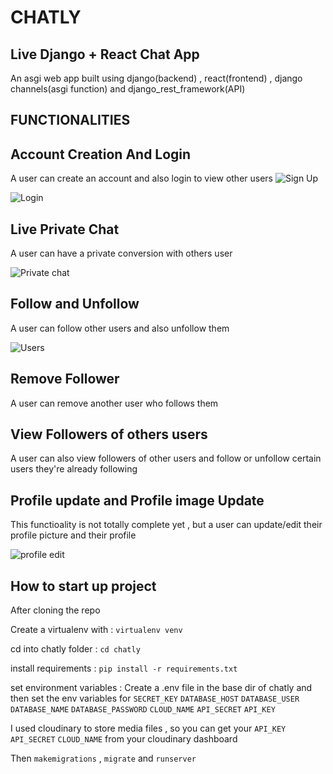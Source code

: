 # CHATLY

## Live Django + React Chat App

An asgi web app built using django(backend) , react(frontend) ,
django channels(asgi function) and django_rest_framework(API)

## FUNCTIONALITIES

## Account Creation And Login

A user can create an account and also login to view other users
![Sign Up](https://res.cloudinary.com/gamemojo/image/upload/v1646087426/chatly/readme/chatly_signup_xiueom.png)

![Login](https://res.cloudinary.com/gamemojo/image/upload/v1646087425/chatly/readme/chatly_login_ywppo4.png)

## Live Private Chat

A user can have a private conversion with others user

![Private chat](https://res.cloudinary.com/gamemojo/image/upload/v1646087425/chatly/readme/chatly_chat_dlrc9w.png)

## Follow and Unfollow

A user can follow other users and also unfollow them

![Users](https://res.cloudinary.com/gamemojo/image/upload/v1646087424/chatly/readme/chatly_users_schget.png)

## Remove Follower

A user can remove another user who follows them

## View Followers of others users

A user can also view followers of other users and follow or unfollow certain users they're already following

## Profile update and Profile image Update

This functioality is not totally complete yet , but a user can update/edit their profile picture  and their profile

![profile edit](https://res.cloudinary.com/gamemojo/image/upload/v1646087798/chatly/readme/chatly_profileEdit_im3sbp.png)

## How to start up project

After cloning the repo

Create a virtualenv with : `virtualenv venv`

cd into chatly folder : `cd chatly`

install requirements : `pip install -r requirements.txt`

set environment variables : Create a .env file in the base dir of chatly
and then set the env variables for `SECRET_KEY` `DATABASE_HOST`  `DATABASE_USER` `DATABASE_NAME` `DATABASE_PASSWORD`  `CLOUD_NAME` `API_SECRET` `API_KEY`

I used cloudinary to store media files , so you can get your `API_KEY` `API_SECRET` `CLOUD_NAME` from your cloudinary dashboard

Then `makemigrations` , `migrate` and `runserver`

